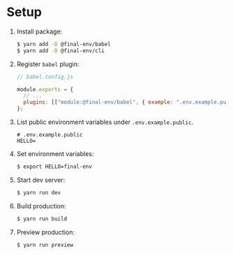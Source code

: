 # Setup

1. Install package:

   ```sh
   $ yarn add -D @final-env/babel
   $ yarn add -D @final-env/cli
   ```

1. Register `babel` plugin:

   ```js
   // babel.config.js

   module.exports = {
     // ...
     plugins: [["module:@final-env/babel", { example: ".env.example.public" }]],
   };
   ```

1. List public environment variables under `.env.example.public`.

   ```
   # .env.example.public
   HELLO=
   ```

1. Set environment variables:

   ```sh
   $ export HELLO=final-env
   ```

1. Start dev server:

   ```sh
   $ yarn run dev
   ```

1. Build production:

   ```sh
   $ yarn run build
   ```

1. Preview production:

   ```sh
   $ yarn run preview
   ```
